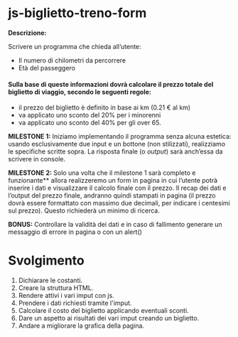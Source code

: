 js-biglietto-treno-form
===
**Descrizione:**

Scrivere un programma che chieda all’utente:
- Il numero di chilometri da percorrere
- Età del passeggero

#### Sulla base di queste informazioni dovrà calcolare il prezzo totale del biglietto di viaggio, secondo le seguenti regole:
- il prezzo del biglietto è definito in base ai km (0.21 € al km)
- va applicato uno sconto del 20% per i minorenni
- va applicato uno sconto del 40% per gli over 65.

**MILESTONE 1:**
Iniziamo implementando il programma senza alcuna estetica: usando esclusivamente due input e un bottone (non stilizzati), realizziamo le specifiche scritte sopra. La risposta finale (o *output*) sarà anch’essa da scrivere in console.

**MILESTONE 2:**
Solo una volta che il milestone 1 sarà completo e funzionante** allora realizzeremo un form in pagina in cui l’utente potrà inserire i dati e visualizzare il calcolo finale con il prezzo.
Il recap dei dati e l’output del prezzo finale, andranno quindi stampati in pagina (il prezzo dovrà essere formattato con massimo due decimali, per indicare i centesimi sul prezzo). Questo richiederà un minimo di ricerca.

**BONUS:**
Controllare la validità dei dati e in caso di fallimento generare un messaggio di errore in pagina o con un alert()

# Svolgimento

1. Dichiarare le costanti.
2. Creare la struttura HTML.
3. Rendere attivi i vari imput con js.
4. Prendere i dati richiesti tramite l'imput.
5. Calcolare il costo del biglietto applicando eventuali sconti.
6. Dare un aspetto ai risultati dei vari imput creando un biglietto.
7. Andare a migliorare la grafica della pagina.